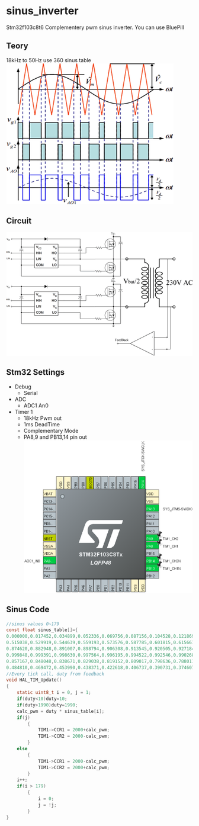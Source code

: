 # sinus_inverter
Stm32f103c8t6 Complementery pwm sinus inverter. You can use BluePill

## Teory
18kHz to 50Hz use 360 sinus table
![](images/1.png)

## Circuit
![](images/2.png)

## Stm32 Settings
+ Debug
	+ Serial
+ ADC
	+ ADC1 An0
+ Timer 1
	+ 18kHz Pwm out 
	+ 1ms DeadTime
	+ Complementary Mode
	+ PA8,9 and PB13,14 pin out
![](images/3.png)

## Sinus Code
```C
//sinus values 0~179
const float sinus_table[]={
0.000000,0.017452,0.034899,0.052336,0.069756,0.087156,0.104528,0.121869,0.139173,0.156434,0.173648,0.190809,0.207912,0.224951,0.241922,0.258819,0.275637,0.292372,0.309017,0.325568,0.342020,0.358368,0.374607,0.390731,0.406737,0.422618,0.438371,0.453990,0.469472,0.484810,0.500000,
0.515038,0.529919,0.544639,0.559193,0.573576,0.587785,0.601815,0.615661,0.629320,0.642788,0.656059,0.669131,0.681998,0.694658,0.707107,0.719340,0.731354,0.743145,0.754710,0.766044,0.777146,0.788011,0.798636,0.809017,0.819152,0.829038,0.838671,0.848048,0.857167,0.866025,
0.874620,0.882948,0.891007,0.898794,0.906308,0.913545,0.920505,0.927184,0.933580,0.939693,0.945519,0.951057,0.956305,0.961262,0.965926,0.970296,0.974370,0.978148,0.981627,0.984808,0.987688,0.990268,0.992546,0.994522,0.996195,0.997564,0.998630,0.999391,0.999848,1.000000,
0.999848,0.999391,0.998630,0.997564,0.996195,0.994522,0.992546,0.990268,0.987688,0.984808,0.981627,0.978148,0.974370,0.970296,0.965926,0.961262,0.956305,0.951057,0.945519,0.939693,0.933580,0.927184,0.920505,0.913545,0.906308,0.898794,0.891007,0.882948,0.874620,0.866025,
0.857167,0.848048,0.838671,0.829038,0.819152,0.809017,0.798636,0.788011,0.777146,0.766044,0.754710,0.743145,0.731354,0.719340,0.707107,0.694658,0.681998,0.669131,0.656059,0.642788,0.629320,0.615661,0.601815,0.587785,0.573576,0.559193,0.544639,0.529919,0.515038,0.500000,
0.484810,0.469472,0.453990,0.438371,0.422618,0.406737,0.390731,0.374607,0.358368,0.342020,0.325568,0.309017,0.292372,0.275637,0.258819,0.241922,0.224951,0.207912,0.190809,0.173648,0.156434,0.139173,0.121869,0.104528,0.087156,0.069756,0.052336,0.034899,0.017452};
//Every tick call, duty from feedback
void HAL_TIM_Update()
{
	static uint8_t i = 0, j = 1;
	if(duty<10)duty=10;
	if(duty>1990)duty=1990;
	calc_pwm = duty * sinus_table[i];
	if(j)
		{
			TIM1->CCR1 = 2000+calc_pwm;
			TIM1->CCR2 = 2000-calc_pwm;
		}
	else
		{
			TIM1->CCR1 = 2000-calc_pwm;
			TIM1->CCR2 = 2000+calc_pwm;
		}
	i++;
	if(i > 179)
		{
			i = 0;
			j = !j;
		}
}
```
